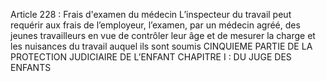 Article 228 : Frais d'examen du médecin
L’inspecteur du travail peut requérir aux frais de l’employeur, l’examen, par un médecin agréé, des jeunes travailleurs en vue de contrôler leur âge et de mesurer la charge et les nuisances du travail auquel ils sont soumis
CINQUIEME PARTIE DE LA PROTECTION JUDICIAIRE DE L’ENFANT
CHAPITRE I : DU JUGE DES ENFANTS